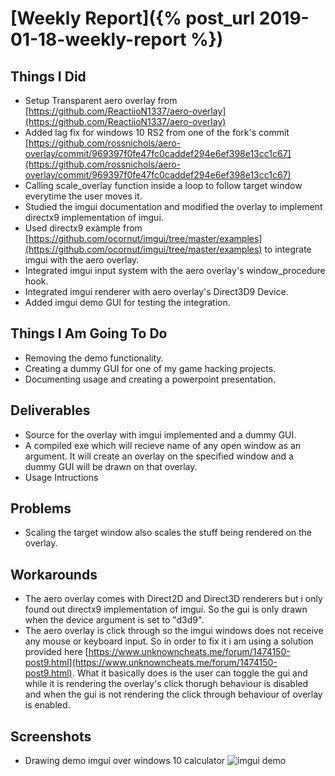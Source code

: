 # [Weekly Report]({% post_url 2019-01-18-weekly-report %})

## Things I Did
- Setup Transparent aero overlay from [https://github.com/ReactiioN1337/aero-overlay](https://github.com/ReactiioN1337/aero-overlay)
- Added lag fix for windows 10 RS2 from one of the fork's commit [https://github.com/rossnichols/aero-overlay/commit/969397f0fe47fc0caddef294e6ef398e13cc1c67](https://github.com/rossnichols/aero-overlay/commit/969397f0fe47fc0caddef294e6ef398e13cc1c67)
- Calling scale_overlay function inside a loop to follow target window everytime the user moves it.
- Studied the imgui documentation and modified the overlay to implement directx9 implementation of imgui.
- Used directx9 example from [https://github.com/ocornut/imgui/tree/master/examples](https://github.com/ocornut/imgui/tree/master/examples) to integrate imgui with the aero overlay.
- Integrated imgui input system with the aero overlay's window_procedure hook.
- Integrated imgui renderer with aero overlay's Direct3D9 Device.
- Added imgui demo GUI for testing the integration.

## Things I Am Going To Do
- Removing the demo functionality.
- Creating a dummy GUI for one of my game hacking projects.
- Documenting usage and creating a powerpoint presentation.

## Deliverables
- Source for the overlay with imgui implemented and a dummy GUI.
- A compiled exe which will recieve name of any open window as an argument. It will create an overlay on the specified window and a dummy GUI will be drawn on that overlay.
- Usage Intructions

## Problems
- Scaling the target window also scales the stuff being rendered on the overlay.

## Workarounds
- The aero overlay comes with Direct2D and Direct3D renderers but i only found out directx9 implementation of imgui. So the gui is only drawn when the device argument is set to "d3d9".
- The aero overlay is click through so the imgui windows does not receive any mouse or keyboard input. So in order to fix it i am using a solution provided here [https://www.unknowncheats.me/forum/1474150-post9.html](https://www.unknowncheats.me/forum/1474150-post9.html). What it basically does is the user can toggle the gui and while it is rendering the overlay's click thorugh behaviour is disabled and when the gui is not rendering the click through behaviour of overlay is enabled.

## Screenshots
- Drawing demo imgui over windows 10 calculator
![imgui demo](https://tejisav.github.io/Demo.jpg "ImGui Demo")

